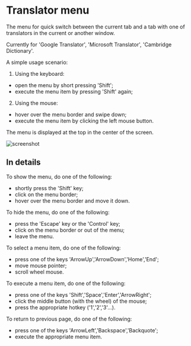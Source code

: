 # Translator menu

The menu for quick switch between the current tab and a tab with one of translators in the current or another window.

Currently for 'Google Translator', 'Microsoft Translator', 'Cambridge Dictionary'.

A simple usage scenario:

1. Using the keyboard:
* open the menu by short pressing 'Shift';
* execute the menu item by pressing 'Shift' again;
2. Using the mouse:
* hover over the menu border and swipe down;
* execute the menu item by clicking the left mouse button.

The menu is displayed at the top in the center of the screen.

![screenshot](https://github.com/y4v8/translator_menu/blob/master/screenshot.png)

## In details

To show the menu, do one of the following:

* shortly press the 'Shift' key;
* click on the menu border;
* hover over the menu border and move it down.

To hide the menu, do one of the following:

* press the 'Escape' key or the 'Control' key;
* click on the menu border or out of the menu;
* leave the menu.

To select a menu item, do one of the following:

* press one of the keys 'ArrowUp','ArrowDown','Home','End';
* move mouse pointer;
* scroll wheel mouse.

To execute a menu item, do one of the following:

* press one of the keys 'Shift','Space','Enter','ArrowRight';
* click the middle button (with the wheel) of the mouse;
* press the appropriate hotkey ('1','2','3'...).

To return to previous page, do one of the following:

* press one of the keys 'ArrowLeft','Backspace','Backquote';
* execute the appropriate menu item.
